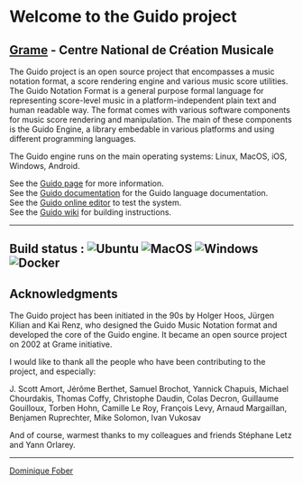 # Welcome to the Guido project
[Grame](http://www.grame.fr) - Centre National de Création Musicale
----------------------------------------------------------------------

The Guido project is an open source project that encompasses a music notation format, a score rendering engine and various music score utilities. The Guido Notation Format is a general purpose formal language for representing score-level music in a platform-independent plain text and human readable way. The format comes with various software components for music score rendering and manipulation. The main of these components is the Guido Engine, a library embedable in various platforms and using different programming languages.

The Guido engine runs on the main operating systems: Linux, MacOS, iOS, Windows, Android.

See the [Guido page](http://guido.grame.fr/) for more information.  
See the [Guido documentation](http://guidodoc.grame.fr/) for the Guido language documentation.  
See the [Guido online editor](http://guidoeditor.grame.fr/) to test the system.  
See the [Guido wiki](https://github.com/grame-cncm/guidolib/wiki) for building instructions.


-------------
Build status : ![Ubuntu](https://github.com/grame-cncm/guidolib/workflows/Ubuntu/badge.svg)
![MacOS](https://github.com/grame-cncm/guidolib/workflows/MacOS/badge.svg)
![Windows](https://github.com/grame-cncm/guidolib/workflows/Windows/badge.svg)
![Docker](https://github.com/grame-cncm/guidolib/workflows/Docker/badge.svg?branch=dev)
-------------

## Acknowledgments

The Guido project has been initiated in the 90s by Holger Hoos, Jürgen Kilian and Kai Renz, who designed the Guido Music Notation format and developed the core of the Guido engine. It became an open source project on 2002 at Grame initiative.

I would like to thank all the people who have been contributing to the project, and especially:

J. Scott Amort,
Jérôme Berthet,
Samuel Brochot,
Yannick Chapuis,
Michael Chourdakis,
Thomas Coffy,
Christophe Daudin,
Colas Decron,
Guillaume Gouilloux,
Torben Hohn,
Camille Le Roy,
François Levy,
Arnaud Margaillan,
Benjamen Ruprechter,
Mike Solomon,
Ivan Vukosav

And of course, warmest thanks to my colleagues and friends Stéphane Letz
and Yann Orlarey.

---
[Dominique Fober](https://github.com/dfober)
